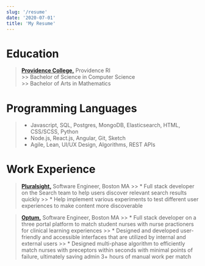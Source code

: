 ```yaml
---
slug: '/resume'
date: '2020-07-01'
title: 'My Resume'
---
```


# Education

  > **[Providence College,](https://www.providence.edu/)** Providence RI  
    >> Bachelor of Science in Computer Science  
    >> Bachelor of Arts in Mathematics  

# Programming Languages

  > * Javascript, SQL, Postgres, MongoDB, Elasticsearch, HTML, CSS/SCSS, Python 
  > * Node.js, React.js, Angular, Git, Sketch  
  > * Agile, Lean, UI/UX Design, Algorithms, REST APIs

# Work Experience

  > **[Pluralsight,](https://www.pluralsight.com/)** Software Engineer, Boston MA
    >> * Full stack developer on the Search team to help users discover relevant search results quickly
    >> * Help implement various experiments to test different user experiences to make content more discoverable


  > **[Optum,](https://www.optum.com/)** Software Engineer, Boston MA
    >> * Full stack developer on a three portal platform to match student nurses with nurse practioners for clinical learning experiences
    >> * Designed and developed user-friendly and accessible interfaces that are utilized by internal and external users
    >> * Designed multi-phase algorithm to efficiently match nurses with preceptors within seconds with minimal points of failure, ultimately saving admin 3+ hours of manual work per match